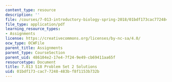 ```yaml
---
content_type: resource
description: ''
file: /courses/7-013-introductory-biology-spring-2018/01bdf173cac77248483bf8f1153b732b_MIT7_013s18Pset2S.pdf
file_type: application/pdf
learning_resource_types:
- Assignments
license: https://creativecommons.org/licenses/by-nc-sa/4.0/
ocw_type: OCWFile
parent_title: Assignments
parent_type: CourseSection
parent_uid: 486104e2-17e4-7f24-9e49-cb69411aa65f
resourcetype: Document
title: 7.013 S18 Problem Set 2 Solutions
uid: 01bdf173-cac7-7248-483b-f8f1153b732b
---
```

